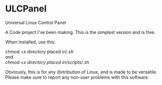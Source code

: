 # ULCPanel
Universal Linux Control Panel


A Code project I've been making.
This is the simplest version and is free.

When installed, use this:


chmod +x directory placed in/*.sh  
and   
chmod +x directory placed in/scripts/*.sh   
  
  
Obviously, this is for any distribution of Linux, and is made to be versatile.
Please make sure to report any non-user problems with this software.
